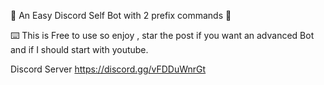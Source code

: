 🚀 An Easy Discord Self Bot with 2 prefix commands 🚀

⌨️ This is Free to use so enjoy , star the post if you want an advanced Bot and if I should start with youtube.

Discord Server https://discord.gg/vFDDuWnrGt 
